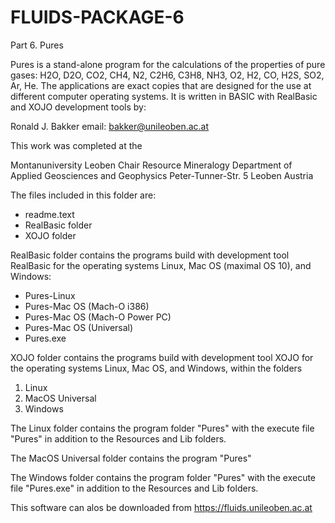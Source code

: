 # FLUIDS-PACKAGE-6

Part 6. Pures

Pures is a stand-alone program for the calculations of the properties of pure gases: H2O, D2O, CO2, CH4, N2, C2H6, C3H8, NH3, O2, H2, CO, H2S, SO2, Ar, He. The applications are exact copies that are designed for the use at different computer operating systems. It is written in BASIC with RealBasic and XOJO development tools by:

Ronald J. Bakker
email: bakker@unileoben.ac.at

This work was completed at the

Montanuniversity Leoben
Chair Resource Mineralogy
Department of Applied Geosciences and Geophysics
Peter-Tunner-Str. 5
Leoben
Austria


The files included in this folder are:

* readme.text
* RealBasic folder
* XOJO folder

RealBasic folder contains the programs build with development tool RealBasic for the operating systems Linux, Mac OS (maximal OS 10), and Windows:

* Pures-Linux
* Pures-Mac OS (Mach-O i386)
* Pures-Mac OS (Mach-O Power PC)
* Pures-Mac OS (Universal)
* Pures.exe

XOJO folder contains the programs build with development tool XOJO for the operating systems Linux, Mac OS, and Windows, within the folders

1. Linux
2. MacOS Universal
3. Windows

The Linux folder contains the program folder "Pures" with the execute file "Pures" in addition to the Resources and Lib folders.

The MacOS Universal folder contains the program "Pures"

The Windows folder contains the program folder "Pures" with the execute file "Pures.exe" in addition to the Resources and Lib folders.

This software can alos be downloaded from https://fluids.unileoben.ac.at
